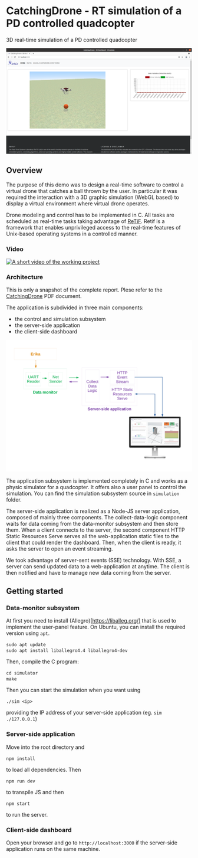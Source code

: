 # CatchingDrone - RT simulation of a PD controlled quadcopter

3D real-time simulation of a PD controlled quadcopter

![Dashboard](docs/img/simulation.png)

## Overview

The purpose of this demo was to design a real-time software to control a virtual drone that catches a ball thrown by the user. In particular it was required the interaction with a 3D graphic simulation (WebGL based) to display a virtual environment where virtual drone operates. 

Drone modeling and control has to be implemented in C. All tasks are scheduled as real-time tasks taking advantage of [ReTiF](https://github.com/gabriserra/retif). Retif is a framework that enables unprivileged access to the real-time features of Unix-based operating systems in a controlled manner.

### Video

[![A short video of the working project](https://img.youtube.com/vi/c7JfwRTDGME/0.jpg)](http://www.youtube.com/watch?v=c7JfwRTDGME)

### Architecture

This is only a snapshot of the complete report. Plese refer to the [CatchingDrone](docs/CatchingDrone.pdf) PDF document.

The application is subdivided in three main components:
- the control and simulation subsystem
- the server-side application
- the client-side dashboard

![Architecture](docs/img/architecture.png)

The application subsystem is implemented completely in C and works as a physic simulator for a quadcopter. It offers also a user panel to control the simulation. You can find the simulation subsystem source in `simulation` folder.

The server-side application is realized as a Node-JS server application, composed of mainly three components. The collect-data-logic component waits for data coming from the data-monitor subsystem and then store them. When a client connects to the server, the second component HTTP Static Resources Serve serves all the web-application static files to the client that could render the dashboard. Then, when the client is ready, it asks the server to open an event streaming.

We took advantage of server-sent events (SSE) technology. With SSE, a server can send updated data to a web-application at anytime. The client is then notified and have to manage new data coming from the server.

## Getting started

### Data-monitor subsystem

At first you need to install (Allegro)[https://liballeg.org/] that is used to implement the user-panel feature. On Ubuntu, you can install the required version using `apt`.

```
sudo apt update
sudo apt install liballegro4.4 liballegro4-dev
```

Then, compile the C program:

```
cd simulator
make
```

Then you can start the simulation when you want using

```
./sim <ip>
```

providing the IP address of your server-side application (eg. `sim ./127.0.0.1`)

### Server-side application

Move into the root directory and 

```
npm install
```

to load all dependencies. Then 

```
npm run dev
```

to transpile JS and then

```
npm start
```

to run the server.

### Client-side dashboard

Open your browser and go to `http://localhost:3000` if the server-side application runs on the same machine.


